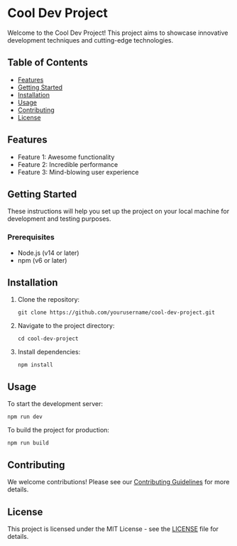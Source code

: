 # Cool Dev Project

Welcome to the Cool Dev Project! This project aims to showcase innovative development techniques and cutting-edge technologies.

## Table of Contents
- [Features](#features)
- [Getting Started](#getting-started)
- [Installation](#installation)
- [Usage](#usage)
- [Contributing](#contributing)
- [License](#license)

## Features
- Feature 1: Awesome functionality
- Feature 2: Incredible performance
- Feature 3: Mind-blowing user experience

## Getting Started
These instructions will help you set up the project on your local machine for development and testing purposes.

### Prerequisites
- Node.js (v14 or later)
- npm (v6 or later)

## Installation
1. Clone the repository:
   ```
   git clone https://github.com/yourusername/cool-dev-project.git
   ```
2. Navigate to the project directory:
   ```
   cd cool-dev-project
   ```
3. Install dependencies:
   ```
   npm install
   ```

## Usage
To start the development server:
```
npm run dev
```

To build the project for production:
```
npm run build
```

## Contributing
We welcome contributions! Please see our [Contributing Guidelines](CONTRIBUTING.md) for more details.

## License
This project is licensed under the MIT License - see the [LICENSE](LICENSE) file for details.